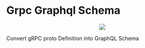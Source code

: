 # Grpc Graphql Schema

<p align="center">
	<img src="https://raw.githubusercontent.com/xanthous-tech/grpc-graphql-schema/master/grpcgraphql.png">
</p>

Convert gRPC proto Definition into GraphQL Schema
